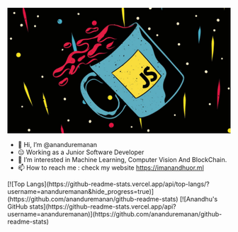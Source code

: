 ![Javascript wallpaper by wallpaper access](https://raw.githubusercontent.com/ananduremanan/Demo/demo_files/4635758.jpg)

- 👋 Hi, I’m @ananduremanan
- 😑 Working as a Junior Software Developer 
- 👀 I’m interested in Machine Learning, Computer Vision And BlockChain.
- 📫 How to reach me : check my website https://imanandhuor.ml

<div style="display: flex">
  [![Top Langs](https://github-readme-stats.vercel.app/api/top-langs/?username=ananduremanan&hide_progress=true)](https://github.com/ananduremanan/github-readme-stats)
  [![Anandhu's GitHub stats](https://github-readme-stats.vercel.app/api?username=ananduremanan)](https://github.com/ananduremanan/github-readme-stats)
</div>


<!-- [![Top Langs](https://github-readme-stats.vercel.app/api/top-langs/?username=ananduremanan&hide_progress=true)](https://github.com/ananduremanan/github-readme-stats)
 -->
<!-- [![Anandhu's GitHub stats](https://github-readme-stats.vercel.app/api?username=ananduremanan)](https://github.com/ananduremanan/github-readme-stats) -->

<!---
ananduremanan/ananduremanan is a ✨ special ✨ repository because its `README.md` (this file) appears on your GitHub profile.
You can click the Preview link to take a look at your changes.
--->
